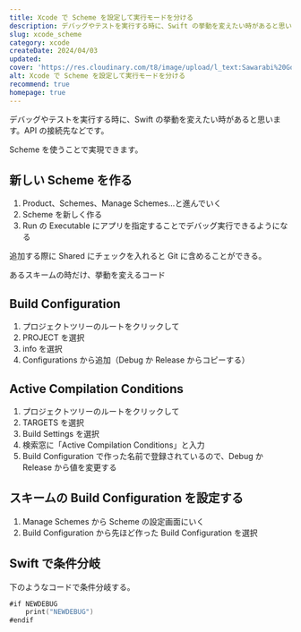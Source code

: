 ```yaml
---
title: Xcode で Scheme を設定して実行モードを分ける
description: デバッグやテストを実行する時に、Swift の挙動を変えたい時があると思います。API の接続先などです。Scheme を使うことで実現できます。
slug: xcode_scheme
category: xcode
createDate: 2024/04/03
updated: 
cover: 'https://res.cloudinary.com/t8/image/upload/l_text:Sawarabi%20Gothic_80_bold:XcodeでSchemeを設定して実行モードを分ける,co_rgb:fff,w_620,c_fit/v1712091289/ogp_image_zorhlz.png'
alt: Xcode で Scheme を設定して実行モードを分ける
recommend: true
homepage: true
---
```


デバッグやテストを実行する時に、Swift の挙動を変えたい時があると思います。API の接続先などです。

Scheme を使うことで実現できます。

## 新しい Scheme を作る

1. Product、Schemes、Manage Schemes...と進んでいく
2. Scheme を新しく作る
3. Run の Executable にアプリを指定することでデバッグ実行できるようになる

追加する際に Shared にチェックを入れると Git に含めることができる。

あるスキームの時だけ、挙動を変えるコード



## Build Configuration

1. プロジェクトツリーのルートをクリックして
1. PROJECT を選択
1. info を選択
1. Configurations から追加（Debug か Release からコピーする）


## Active Compilation Conditions

1. プロジェクトツリーのルートをクリックして
1. TARGETS を選択
1. Build Settings を選択
1. 検索窓に「Active Compilation Conditions」と入力
1. Build Configuration で作った名前で登録されているので、Debug か Release から値を変更する

## スキームの Build Configuration を設定する

1. Manage Schemes から Scheme の設定画面にいく
1. Build Configuration から先ほど作った Build Configuration を選択


## Swift で条件分岐

下のようなコードで条件分岐する。

```swift
#if NEWDEBUG
    print("NEWDEBUG")
#endif
```
